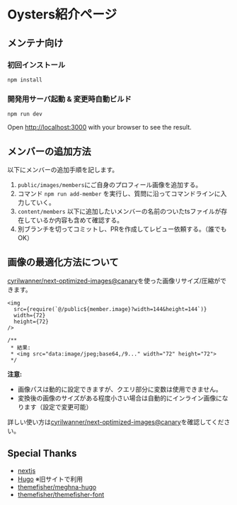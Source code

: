 Oysters紹介ページ
====

メンテナ向け
----

### 初回インストール
```
npm install 
```

### 開発用サーバ起動 & 変更時自動ビルド
```
npm run dev
```

Open [http://localhost:3000](http://localhost:3000) with your browser to see the result.

## メンバーの追加方法

以下にメンバーの追加手順を記します。

1. `public/images/members`にご自身のプロフィール画像を追加する。
2. コマンド `npm run add-member` を実行し、質問に沿ってコマンドラインに入力していく。
3. `content/members` 以下に追加したいメンバーの名前のついたtsファイルが存在しているか内容も含めて確認する。
4. 別ブランチを切ってコミットし、PRを作成してレビュー依頼する。（誰でもOK）
## 画像の最適化方法について

[cyrilwanner/next-optimized-images@canary](https://github.com/cyrilwanner/next-optimized-images/tree/canary)を使った画像リサイズ/圧縮ができます。

```tsx
<img
  src={require(`@/public${member.image}?width=144&height=144`)}
  width={72}
  height={72}
/>

/**
 * 結果:
 * <img src="data:image/jpeg;base64,/9..." width="72" height="72">
 */
```

**注意:**
- 画像パスは動的に設定できますが、クエリ部分に変数は使用できません。
- 変換後の画像のサイズがある程度小さい場合は自動的にインライン画像になります（設定で変更可能）

詳しい使い方は[cyrilwanner/next-optimized-images@canary](https://github.com/cyrilwanner/next-optimized-images/tree/canary)を確認してください。


Special Thanks
----
* [nextjs](https://nextjs.org/)
* [Hugo](https://gohugo.io/) ※旧サイトで利用
* [themefisher/meghna-hugo](https://github.com/themefisher/meghna-hugo)
* [themefisher/themefisher-font](https://github.com/themefisher/themefisher-font)

